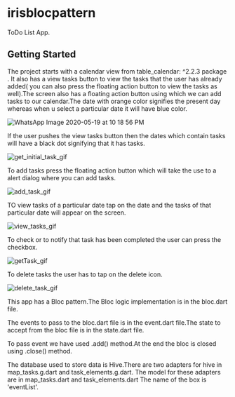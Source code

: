# irisblocpattern

ToDo List App.

## Getting Started

The project starts with a calendar view from table_calendar: ^2.2.3 package .
It also has a view tasks button to view the tasks that the user has already added( you can also press the floating action button to view the tasks as well).The screen also has a floating action button using which we can add tasks to our calendar.The date with orange color signifies the present day whereas when u select a particular date it will have blue color.

![WhatsApp Image 2020-05-19 at 10 18 56 PM](https://user-images.githubusercontent.com/56069189/82354965-2db93e80-9a1f-11ea-998f-3464c0735afa.jpeg)
 
 If the user pushes the view tasks button then the dates which contain tasks will have a black dot signifying that it has tasks.
 
![get_initial_task_gif](https://user-images.githubusercontent.com/56069189/82358842-b5ee1280-9a24-11ea-9471-297df3b393d8.gif)

 To add tasks press the floating action button which will take the use to a alert dialog where you can add tasks.
 
 ![add_task_gif](https://user-images.githubusercontent.com/56069189/82359323-60fecc00-9a25-11ea-8eab-e675c60a1a96.gif)


TO view tasks of a particular date tap on the date and the tasks of that particular date will appear on the screen.

![view_tasks_gif](https://user-images.githubusercontent.com/56069189/82360141-8dffae80-9a26-11ea-8000-d311e91c4d79.gif)

To check or to notify that task has been completed the user can press the checkbox.

![getTask_gif](https://user-images.githubusercontent.com/56069189/82361035-e5524e80-9a27-11ea-9e6d-2986bbc160ea.gif)
 
To delete tasks the user has to tap on the delete icon.

![delete_task_gif](https://user-images.githubusercontent.com/56069189/82361512-8f31db00-9a28-11ea-98ed-ac095cc176d6.gif)

This  app has a Bloc pattern.The Bloc logic implementation is in the bloc.dart file.

The events to pass to the bloc.dart file is in the event.dart file.The state to accept from the bloc file is in the state.dart file. 

To pass event we have used .add() method.At the end the bloc is closed using .close() method.

The database used to store data is Hive.There are two adapters for hive in map_tasks.g.dart and task_elements.g.dart.
The model for these adapters are in map_tasks.dart and task_elements.dart
The name of the box is 'eventList'.
